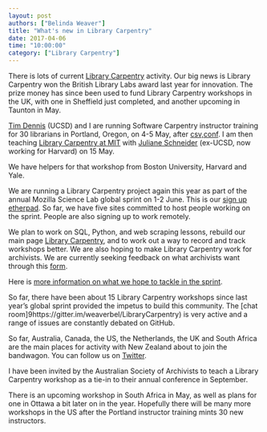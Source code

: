 ```yaml
---
layout: post
authors: ["Belinda Weaver"]
title: "What's new in Library Carpentry"
date: 2017-04-06
time: "10:00:00"
category: ["Library Carpentry"]
---
```


There is lots of current [Library Carpentry](https://librarycarpentry.github.io) activity. Our big news is Library Carpentry won the British Library Labs award last year for innovation. The prize money has since been used to fund Library Carpentry workshops in the UK, 
with one in Sheffield just completed, and another upcoming in Taunton in May. 

[Tim Dennis](https://twitter.com/jt14den) (UCSD) and I are running Software Carpentry instructor training for 30 librarians in Portland, Oregon, on 4-5 May, after [csv,conf](https://csvconf.com). I am then teaching [Library Carpentry at MIT](https://weaverbel.github.io/2017-05-11-lc-boston/) with [Juliane Schneider](https://twitter.com/JulianeS) 
(ex-UCSD, now working for Harvard) on 15 May. 

We have helpers for that workshop from Boston University, Harvard and Yale.

We are running a Library Carpentry project again this year as part of the annual Mozilla Science Lab global sprint 
on 1-2 June. This is our [sign up etherpad](http://pad.software-carpentry.org/lc2017). 
So far, we have five sites committed to host people working on the sprint. 
People are also signing up to work remotely. 

We plan to work on SQL, Python, and web scraping lessons, rebuild our main page 
[Library Carpentry](https://librarycarpentry.github.io), and to work out a way to record and track workshops better. 
We are also hoping to make Library Carpentry work for archivists. We are currently seeking 
feedback on what archivists want through this 
[form](https://docs.google.com/forms/d/e/1FAIpQLSdc9RHNmgffnt9UtLfgIhS_MGUzh0wh-HQNX24wBz5c4mcf1g/viewform).

Here is [more information on what we hope to tackle in the sprint](https://github.com/LibraryCarpentry/librarycarpentry.github.io/issues/23).  

So far, there have been about 15 Library Carpentry workshops since last year’s global sprint 
provided the impetus to build this community. The [chat room]9https://gitter.im/weaverbel/LibraryCarpentry) is very 
active and a range of issues are constantly debated on GitHub. 

So far, Australia, Canada, the US, the Netherlands, the UK and South Africa are the main places 
for activity with New Zealand about to join the bandwagon. 
You can follow us on [Twitter](https://twitter.com/LibCarpentry).

I have been invited by the Australian Society of Archivists to teach a Library Carpentry workshop 
as a tie-in to their annual conference in September. 

There is an upcoming workshop in South Africa in May, as well as plans for one in Ottawa a bit later on in the year. 
Hopefully there will be many more workshops in the US after the Portland instructor training mints 30 new instructors.
